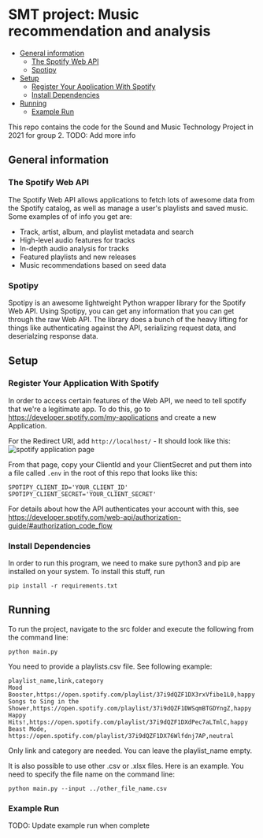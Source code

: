 # SMT project: Music recommendation and analysis <!-- omit in toc -->
- [General information](#general-information)
  - [The Spotify Web API](#the-spotify-web-api)
  - [Spotipy](#spotipy)
- [Setup](#setup)
  - [Register Your Application With Spotify](#register-your-application-with-spotify)
  - [Install Dependencies](#install-dependencies)
- [Running](#running)
  - [Example Run](#example-run)

This repo contains the code for the Sound and Music Technology Project in 2021 for group 2.
TODO: Add more info

## General information

### The Spotify Web API
The Spotify Web API allows applications to fetch lots of awesome data from the Spotify catalog, as well as manage
a user's playlists and saved music.  Some examples of of info you get are:

  - Track, artist, album, and playlist metadata and search
  - High-level audio features for tracks
  - In-depth audio analysis for tracks
  - Featured playlists and new releases
  - Music recommendations based on seed data

### Spotipy

Spotipy is an awesome lightweight Python wrapper library for the Spotify Web API.  Using Spotipy, you can get any information
that you can get through the raw Web API.  The library does a bunch of the heavy lifting for things like authenticating
against the API, serializing request data, and deserialzing response data.

## Setup

### Register Your Application With Spotify

In order to access certain features of the Web API, we need to tell spotify that we're a legitimate app.
To do this, go to https://developer.spotify.com/my-applications and create a new Application.

For the Redirect URI, add `http://localhost/` - It should look like this:
![spotify application page](https://raw.githubusercontent.com/markkohdev/spotify-api-starter/master/assets/spotify_api.png)

From that page, copy your ClientId and your ClientSecret and put them into a file called
`.env` in the root of this repo that looks like this:
```
SPOTIPY_CLIENT_ID='YOUR_CLIENT_ID'
SPOTIPY_CLIENT_SECRET='YOUR_CLIENT_SECRET'
```
For details about how the API authenticates your account with this, see
https://developer.spotify.com/web-api/authorization-guide/#authorization_code_flow

### Install Dependencies

In order to run this program, we need to make sure python3 and pip are installed on your system.
To install this stuff, run
```
pip install -r requirements.txt
```

## Running

To run the project, navigate to the src folder and execute the following from the command line:
```
python main.py
```

You need to provide a playlists.csv file. See following example:
```
playlist_name,link,category
Mood Booster,https://open.spotify.com/playlist/37i9dQZF1DX3rxVfibe1L0,happy
Songs to Sing in the Shower,https://open.spotify.com/playlist/37i9dQZF1DWSqmBTGDYngZ,happy
Happy Hits!,https://open.spotify.com/playlist/37i9dQZF1DXdPec7aLTmlC,happy
Beast Mode, https://open.spotify.com/playlist/37i9dQZF1DX76Wlfdnj7AP,neutral
```
Only link and category are needed. You can leave the playlist_name empty.

It is also possible to use other .csv or .xlsx files. Here is an example. You need to specify the file name on the command line:
```
python main.py --input ../other_file_name.csv
```

### Example Run

TODO: Update example run when complete
```
```
